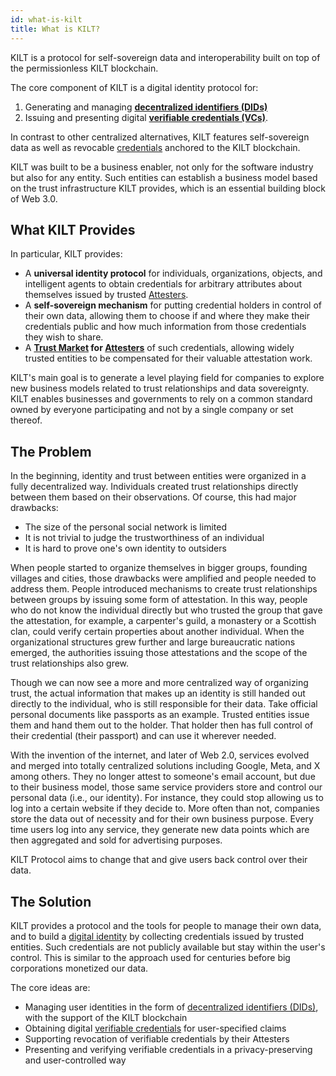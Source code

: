 ```yaml
---
id: what-is-kilt
title: What is KILT?
---
```


KILT is a protocol for self-sovereign data and interoperability built on top of the permissionless KILT blockchain.

The core component of KILT is a digital identity protocol for:

1. Generating and managing [**decentralized identifiers (DIDs)**](./09_glossary.md#Decentralized-Identifiers-(DID))
2. Issuing and presenting digital [**verifiable credentials (VCs)**](./09_glossary.md#verifiable-credentials).

In contrast to other centralized alternatives, KILT features self-sovereign data as well as revocable [credentials](./09_glossary.md#credential) anchored to the KILT blockchain.

KILT was built to be a business enabler, not only for the software industry but also for any entity.
Such entities can establish a business model based on the trust infrastructure KILT provides, which is an essential building block of Web 3.0.

## What KILT Provides

In particular, KILT provides:

* A **universal identity protocol** for individuals, organizations, objects, and intelligent agents to obtain credentials for arbitrary attributes about themselves issued by trusted [Attesters](./09_glossary.md#attester).
* A **self-sovereign mechanism** for putting credential holders in control of their own data, allowing them to choose if and where they make their credentials public and how much information from those credentials they wish to share.
* A **[Trust Market](./09_glossary.md#trust-market) for [Attesters](./09_glossary.md#attester)** of such credentials, allowing widely trusted entities to be compensated for their valuable attestation work.

KILT's main goal is to generate a level playing field for companies to explore new business models related to trust relationships and data sovereignty.
KILT enables businesses and governments to rely on a common standard owned by everyone participating and not by a single company or set thereof.

## The Problem

In the beginning, identity and trust between entities were organized in a fully decentralized way. Individuals created trust relationships directly between them based on their observations.
Of course, this had major drawbacks:

* The size of the personal social network is limited
* It is not trivial to judge the trustworthiness of an individual
* It is hard to prove one's own identity to outsiders

When people started to organize themselves in bigger groups, founding villages and cities, those drawbacks were amplified and people needed to address them.
People introduced mechanisms to create trust relationships between groups by issuing some form of attestation.
In this way, people who do not know the individual directly but who trusted the group that gave the attestation, for example, a carpenter's guild, a monastery or a Scottish clan, could verify certain properties about another individual.
When the organizational structures grew further and large bureaucratic nations emerged, the authorities issuing those attestations and the scope of the trust relationships also grew.

Though we can now see a more and more centralized way of organizing trust, the actual information that makes up an identity is still handed out directly to the individual, who is still responsible for their data.
Take official personal documents like passports as an example.
Trusted entities issue them and hand them out to the holder.
That holder then has full control of their credential (their passport) and can use it wherever needed.

With the invention of the internet, and later of Web 2.0, services evolved and merged into totally centralized solutions including Google, Meta, and X among others.
They no longer attest to someone's email account, but due to their business model, those same service providers store and control our personal data (i.e., our identity).
For instance, they could stop allowing us to log into a certain website if they decide to.
More often than not, companies store the data out of necessity and for their own business purpose. Every time users log into any service, they generate new data points which are then aggregated and sold for advertising purposes.

KILT Protocol aims to change that and give users back control over their data.

## The Solution

KILT provides a protocol and the tools for people to manage their own data, and to build a [digital identity](./09_glossary.md#digital-identity) by collecting credentials issued by trusted entities.
Such credentials are not publicly available but stay within the user's control.
This is similar to the approach used for centuries before big corporations monetized our data.

The core ideas are:

* Managing user identities in the form of [decentralized identifiers (DIDs)](https://w3c-ccg.github.io/did-spec/), with the support of the KILT blockchain
* Obtaining digital [verifiable credentials](./09_glossary.md#verifiable-credentials) for user-specified claims
* Supporting revocation of verifiable credentials by their Attesters
* Presenting and verifying verifiable credentials in a privacy-preserving and user-controlled way
